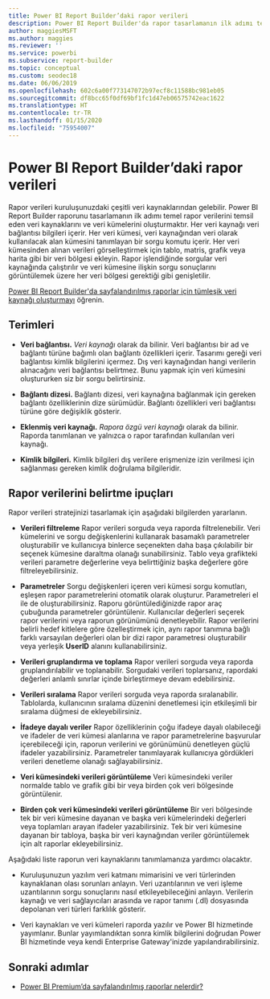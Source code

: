 ```yaml
---
title: Power BI Report Builder’daki rapor verileri
description: Power BI Report Builder'da rapor tasarlamanın ilk adımı temel rapor verilerini temsil eden veri kaynaklarını ve veri kümelerini oluşturmaktır.
author: maggiesMSFT
ms.author: maggies
ms.reviewer: ''
ms.service: powerbi
ms.subservice: report-builder
ms.topic: conceptual
ms.custom: seodec18
ms.date: 06/06/2019
ms.openlocfilehash: 602c6a00f773147072b97ecf8c11588bc981eb05
ms.sourcegitcommit: df8bcc65f0df69bf1fc1d47eb06575742eac1622
ms.translationtype: HT
ms.contentlocale: tr-TR
ms.lasthandoff: 01/15/2020
ms.locfileid: "75954007"
---
```

# <a name="report-data-in-power-bi-report-builder"></a>Power BI Report Builder’daki rapor verileri

Rapor verileri kuruluşunuzdaki çeşitli veri kaynaklarından gelebilir. Power BI Report Builder raporunu tasarlamanın ilk adımı temel rapor verilerini temsil eden veri kaynaklarını ve veri kümelerini oluşturmaktır. Her veri kaynağı veri bağlantısı bilgileri içerir. Her veri kümesi, veri kaynağından veri olarak kullanılacak alan kümesini tanımlayan bir sorgu komutu içerir. Her veri kümesinden alınan verileri görselleştirmek için tablo, matris, grafik veya harita gibi bir veri bölgesi ekleyin. Rapor işlendiğinde sorgular veri kaynağında çalıştırılır ve veri kümesine ilişkin sorgu sonuçlarını görüntülemek üzere her veri bölgesi gerektiği gibi genişletilir.  

[Power BI Report Builder'da sayfalandırılmış raporlar için tümleşik veri kaynağı oluşturmayı](paginated-reports-embedded-data-source.md) öğrenin.


##  <a name="BkMk_ReportDataTerms"></a> Terimleri  
  
- **Veri bağlantısı.** *Veri kaynağı* olarak da bilinir. Veri bağlantısı bir ad ve bağlantı türüne bağımlı olan bağlantı özellikleri içerir. Tasarımı gereği veri bağlantısı kimlik bilgilerini içermez. Dış veri kaynağından hangi verilerin alınacağını veri bağlantısı belirtmez. Bunu yapmak için veri kümesini oluştururken siz bir sorgu belirtirsiniz.  
  
- **Bağlantı dizesi.** Bağlantı dizesi, veri kaynağına bağlanmak için gereken bağlantı özelliklerinin dize sürümüdür. Bağlantı özellikleri veri bağlantısı türüne göre değişiklik gösterir.  
  
- **Eklenmiş veri kaynağı.** *Rapora özgü veri kaynağı* olarak da bilinir. Raporda tanımlanan ve yalnızca o rapor tarafından kullanılan veri kaynağı.  
  
- **Kimlik bilgileri.** Kimlik bilgileri dış verilere erişmenize izin verilmesi için sağlanması gereken kimlik doğrulama bilgileridir.  
  
##  <a name="BkMk_ReportDataTips"></a> Rapor verilerini belirtme ipuçları

 Rapor verileri stratejinizi tasarlamak için aşağıdaki bilgilerden yararlanın.  
  
- **Verileri filtreleme** Rapor verileri sorguda veya raporda filtrelenebilir. Veri kümelerini ve sorgu değişkenlerini kullanarak basamaklı parametreler oluşturabilir ve kullanıcıya binlerce seçenekten daha başa çıkılabilir bir seçenek kümesine daraltma olanağı sunabilirsiniz. Tablo veya grafikteki verileri parametre değerlerine veya belirttiğiniz başka değerlere göre filtreleyebilirsiniz.  
  
- **Parametreler** Sorgu değişkenleri içeren veri kümesi sorgu komutları, eşleşen rapor parametrelerini otomatik olarak oluşturur. Parametreleri el ile de oluşturabilirsiniz. Raporu görüntülediğinizde rapor araç çubuğunda parametreler görüntülenir. Kullanıcılar değerleri seçerek rapor verilerini veya raporun görünümünü denetleyebilir. Rapor verilerini belirli hedef kitlelere göre özelleştirmek için, aynı rapor tanımına bağlı farklı varsayılan değerleri olan bir dizi rapor parametresi oluşturabilir veya yerleşik **UserID** alanını kullanabilirsiniz. 
  
- **Verileri gruplandırma ve toplama** Rapor verileri sorguda veya raporda gruplandırılabilir ve toplanabilir. Sorgudaki verileri toplarsanız, rapordaki değerleri anlamlı sınırlar içinde birleştirmeye devam edebilirsiniz.  
  
- **Verileri sıralama** Rapor verileri sorguda veya raporda sıralanabilir. Tablolarda, kullanıcının sıralama düzenini denetlemesi için etkileşimli bir sıralama düğmesi de ekleyebilirsiniz.  
  
- **İfadeye dayalı veriler** Rapor özelliklerinin çoğu ifadeye dayalı olabileceği ve ifadeler de veri kümesi alanlarına ve rapor parametrelerine başvurular içerebileceği için, raporun verilerini ve görünümünü denetleyen güçlü ifadeler yazabilirsiniz. Parametreler tanımlayarak kullanıcıya gördükleri verileri denetleme olanağı sağlayabilirsiniz.  
  
- **Veri kümesindeki verileri görüntüleme** Veri kümesindeki veriler normalde tablo ve grafik gibi bir veya birden çok veri bölgesinde görüntülenir.  
  
- **Birden çok veri kümesindeki verileri görüntüleme** Bir veri bölgesinde tek bir veri kümesine dayanan ve başka veri kümelerindeki değerleri veya toplamları arayan ifadeler yazabilirsiniz. Tek bir veri kümesine dayanan bir tabloya, başka bir veri kaynağından veriler görüntülemek için alt raporlar ekleyebilirsiniz.  
  
 Aşağıdaki liste raporun veri kaynaklarını tanımlamanıza yardımcı olacaktır.  
  
- Kuruluşunuzun yazılım veri katmanı mimarisini ve veri türlerinden kaynaklanan olası sorunları anlayın. Veri uzantılarının ve veri işleme uzantılarının sorgu sonuçlarını nasıl etkileyebileceğini anlayın. Verilerin kaynağı ve veri sağlayıcıları arasında ve rapor tanımı (.dl) dosyasında depolanan veri türleri farklılık gösterir.  
  
- Veri kaynakları ve veri kümeleri raporda yazılır ve Power BI hizmetinde yayımlanır. Bunlar yayımlandıktan sonra kimlik bilgilerini doğrudan Power BI hizmetinde veya kendi Enterprise Gateway'inizde yapılandırabilirsiniz. 

## <a name="next-steps"></a>Sonraki adımlar

- [Power BI Premium’da sayfalandırılmış raporlar nelerdir?](paginated-reports-report-builder-power-bi.md)  
